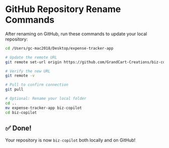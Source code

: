 # GitHub Repository Rename Commands

After renaming on GitHub, run these commands to update your local repository:

```bash
cd /Users/gc-mac2018/Desktop/expense-tracker-app

# Update the remote URL
git remote set-url origin https://github.com/GrandCart-Creations/biz-copilot.git

# Verify the new URL
git remote -v

# Pull to confirm connection
git pull

# Optional: Rename your local folder
cd ..
mv expense-tracker-app biz-copilot
cd biz-copilot
```

## ✅ Done!

Your repository is now `biz-copilot` both locally and on GitHub!
